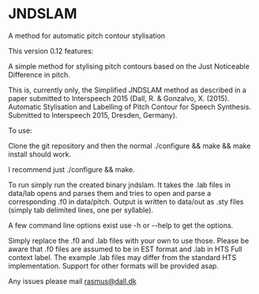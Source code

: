# JNDSLAM
A method for automatic pitch contour stylisation

This version 0.12 features:

A simple method for stylising pitch contours based on the Just Noticeable Difference in pitch.

This is, currently only, the Simplified JNDSLAM method as described in a paper submitted to Interspeech 2015 (Dall, R. & Gonzalvo, X. (2015). Automatic Stylisation and Labelling of Pitch Contour for Speech Synthesis. Submitted to Interspeech 2015, Dresden, Germany).

To use:

Clone the git repository and then the normal ./configure && make && make install should work.

I recommend just ./configure && make.

To run simply run the created binary jndslam. It takes the .lab files in data/lab opens and parses them and tries to open and parse a corresponding .f0 in data/pitch. Output is written to data/out as .sty files (simply tab delimited lines, one per syllable).

A few command line options exist use -h or --help to get the options.

Simply replace the .f0 and .lab files with your own to use those. Please be aware that .f0 files are assumed to be in EST format and .lab in HTS Full context label. The example .lab files may differ from the standard HTS implementation. Support for other formats will be provided asap.

Any issues please mail rasmus@dall.dk
